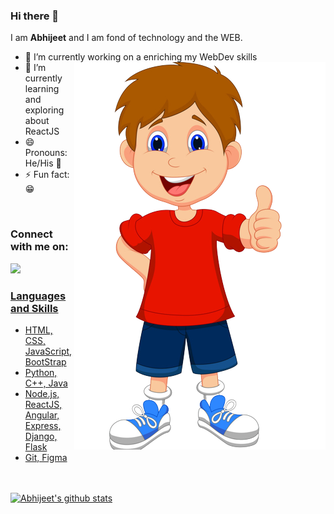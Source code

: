### Hi there 👋
I am __Abhijeet__ and I am fond of technology and the WEB.

- 🔭 I’m currently working on a enriching my WebDev skills            <img src="cartoon-removebg-preview.png" align="right" />
- 🌱 I’m currently learning and exploring about ReactJS
- 😄 Pronouns: He/His :boy:
- ⚡ Fun fact: :grin:
<!-- - 🤔 I’m looking for help with  -->

<br>

### Connect with me on: <br> <a href="http://linkedin.com/in/abhijeet-dhanwate" > 
  <img src="https://raw.githubusercontent.com/coderAbhii/coderAbhii/master/linkedin.jpeg" height= 30px />   

<br>

### Languages and Skills
  - HTML, CSS, JavaScript, BootStrap
  - Python, C++, Java
  - Node.js, ReactJS, Angular, Express, Django, Flask
  - Git, Figma

<br><br>
[![Abhijeet's github stats](https://github-readme-stats.vercel.app/api?username=amdhanwate)](https://github.com/coderAbhii/github-readme-stats)

